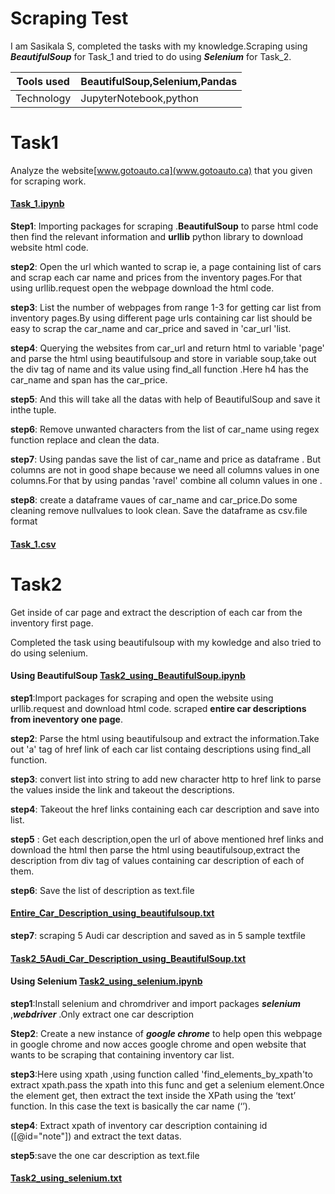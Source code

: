 # Scraping Test 
I am Sasikala S, completed the tasks with my knowledge.Scraping using ***BeautifulSoup*** for Task_1  and tried to do using ***Selenium*** for Task_2.

|Tools used|BeautifulSoup,Selenium,Pandas|
|---|---|
|Technology|JupyterNotebook,python|


# Task1 
Analyze the website[www.gotoauto.ca](www.gotoauto.ca) that you given for scraping work.
#### [Task_1.ipynb](https://github.com/sasikala07/Assessment_Scrapingtest/tree/main/Task1)

**Step1**: Importing packages for scraping .**BeautifulSoup** to parse html code then find the relevant information and **urllib** python library to download website html code.

**step2**: Open the url which wanted to scrap ie, a page containing list of cars and scrap each car name and prices from the inventory pages.For that using urllib.request open the webpage download the html code.

**step3**: List the number of webpages from range 1-3 for getting car list from inventory pages.By using different page urls containing car list should be easy to scrap the car_name and car_price and saved in 'car_url 'list.

**step4**: Querying the websites from car_url and return html to variable 'page' and parse the html using beautifulsoup and store in variable soup,take out the div tag of name and its value using find_all function .Here h4 has the car_name and span has the car_price.
  
**step5**: And this will take all the datas with help of BeautifulSoup and save it inthe tuple.

**step6**: Remove unwanted characters from the list of car_name using regex function replace and clean the data.

**step7**: Using pandas save the list of car_name and price as dataframe . But columns are not in good shape because we need all columns values in one columns.For that by using pandas 'ravel' combine all column values in one .

**step8**: create a dataframe vaues of car_name and car_price.Do some cleaning remove nullvalues to look clean. Save the dataframe as csv.file format

#### [Task_1.csv](https://github.com/sasikala07/Assessment_Scrapingtest/blob/main/Task1/task_1.csv)

# Task2

Get inside of car page and extract the description of each car from the inventory first page.

Completed the task using beautifulsoup with my kowledge and also tried to do using selenium.

#### Using BeautifulSoup [Task2_using_BeautifulSoup.ipynb](https://github.com/sasikala07/Assessment_Scrapingtest/blob/main/Task2/Task2_CarDescription_BeautifulSoup.ipynb)

**step1**:Import packages for scraping and open the website using urllib.request and download html code.
scraped **entire car descriptions from ineventory one page**.

**step2**: Parse the html using beautifulsoup and extract the information.Take out 'a' tag of href link of each car list containg descriptions using
find_all function.

**step3**: convert list into string to add new character http to href link to parse the values inside the link and takeout the descriptions.

**step4**: Takeout the href links containing each car description and save into list.

**step5** : Get each description,open the url of above mentioned href links and download the html then parse the html using beautifulsoup,extract the description from div tag of values containing car description of each of them.

**step6**: Save the list of description as text.file 

#### [Entire_Car_Description_using_beautifulsoup.txt](https://github.com/sasikala07/Assessment_Scrapingtest/blob/main/Task2/task2.txt)

**step7**: scraping 5 Audi car description and saved as in 5 sample textfile

#### [Task2_5Audi_Car_Description_using_BeautifulSoup.txt](https://github.com/sasikala07/Assessment_Scrapingtest/tree/main/Task2/5Text%20file_Audi_Car_Description)



#### Using Selenium [Task2_using_selenium.ipynb](https://github.com/sasikala07/Assessment_Scrapingtest/blob/main/Task2/Task2_using_selenium_scraping.ipynb)

**step1**:Install selenium and chromdriver and import packages ***selenium*** ,***webdriver*** .Only extract one car description

**Step2**: Create a new instance of ***google chrome*** to help open this webpage in google chrome and now acces google chrome and open website that wants to be scraping that containing inventory car list.

**step3**:Here using xpath ,using function called 'find_elements_by_xpath'to extract xpath.pass the xpath into this func and get a selenium element.Once  the element get, then extract the text inside the XPath using the ‘text’ function. In this case the text is basically the car name (‘’).

**step4**: Extract xpath of inventory car description containing id ([@id="note"]) and extract the text datas.

**step5**:save the one car description as text.file 

#### [Task2_using_selenium.txt](https://github.com/sasikala07/Assessment_Scrapingtest/blob/main/Task2/task2_selenium.txt)
